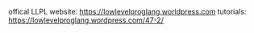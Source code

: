 offical LLPL website: https://lowlevelproglang.worldpress.com
tutorials: https://lowlevelproglang.wordpress.com/47-2/
